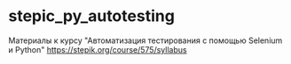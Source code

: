 ﻿# stepic_py_autotesting
Материалы к курсу "Автоматизация тестирования с помощью Selenium и Python"
https://stepik.org/course/575/syllabus

